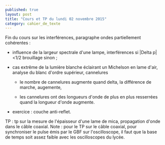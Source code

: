 ```yaml
---
published: true
layout: post
title: "Cours et TP du lundi 02 novembre 2015"
category: cahier_de_texte
---
```

Fin du cours sur les interférences, paragraphe ondes partiellement cohérentes :

- influence de la largeur spectrale d'une lampe, interférences si |Delta p|<1/2 brouillage sinon ;

- cas extrême de la lumière blanche éclairant un Michelson en lame d'air, analyse du blanc d'ordre supérieur, cannelures

  - le nombre de cannelures augmente quand delta, la différence de marche, augemente,

  - les cannelures ont des longueurs d'onde de plus en plus resserrées quand la longueur d'onde augmente.

- exercice : couche anti-reflet.

TP : tp sur la mesure de l'épaisseur d'une lame de mica, propagation d'onde dans le câble coaxial. Note : pour le TP sur le câble coaxial, pour synchroniser le pulse émis par le GBF sur l'oscilloscope, il faut que la base de temps soit assez faible avec les oscilloscopes du lycée.
